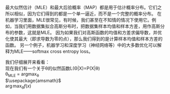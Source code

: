 
<script type="text/javascript" src="http://cdn.mathjax.org/mathjax/latest/MathJax.js?config=default"></script>
最大似然估计（MLE）和最大后验概率（MAP）都是用于估计概率分布。它们之所以相似，因为它们得到的都是一个单一逼近，而不是一个完整的概率分布。
在机器学习里面，MLE很常见，有时候，我们甚至在不知情的情况下使用它。例如，当我们用数据集拟合高斯分布时，把数据集样本均值和样本方差，用作高斯分布的参数，这就是MLE。
因为如果我们对高斯函数的均值和方差求偏导数，并优化使其最大（即求导数为零的点），那么我们得到的是计算样本均值和样本方差的函数。
另一个例子，机器学习和深度学习（神经网络等）中的大多数优化可以解释为MLE——softmax cross entropy loss。

我们仔细展开来看看：   
现在我们有一个关于θ的似然函数L(Θ|X)=P(X|θ)   
&theta;<sub>MLE</sub> = argmax<sub>&theta;</sub>    
$\usepackage{amsmath}$   
$\operatorname*{arg\,max}_\theta f(x)$
